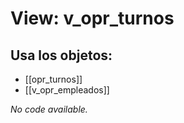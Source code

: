 # View: v_opr_turnos

## Usa los objetos:
- [[opr_turnos]]
- [[v_opr_empleados]]

*No code available.*
